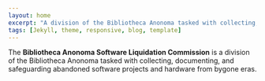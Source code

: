 ```yaml
---
layout: home
excerpt: "A division of the Bibliotheca Anonoma tasked with collecting, documenting, and safeguarding abandoned software projects and hardware from bygone eras."
tags: [Jekyll, theme, responsive, blog, template]
---
```


The **Bibliotheca Anonoma Software Liquidation Commission** is a division of the Bibliotheca Anonoma tasked with collecting, documenting, and safeguarding abandoned software projects and hardware from bygone eras.